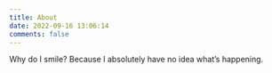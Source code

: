 ```yaml
---
title: About
date: 2022-09-16 13:06:14
comments: false
---
```


Why do I smile? Because I absolutely have no idea what’s happening.